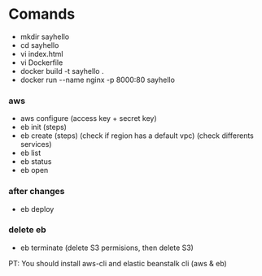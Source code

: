# Comands

- mkdir sayhello
- cd sayhello
- vi index.html
- vi Dockerfile
- docker build -t sayhello .
- docker run --name nginx -p 8000:80 sayhello

### aws

- aws configure (access key + secret key)
- eb init (steps)
- eb create (steps) (check if region has a default vpc) (check differents services)
- eb list
- eb status
- eb open

### after changes

- eb deploy

### delete eb

- eb terminate (delete S3 permisions, then delete S3)

PT: You should install aws-cli and elastic beanstalk cli (aws & eb)
